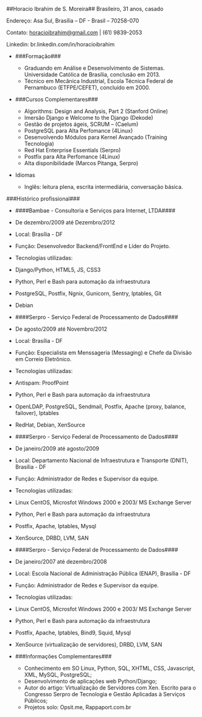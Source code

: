 ##Horacio Ibrahim de S. Moreira##
Brasileiro, 31 anos, casado

Endereço: Asa Sul, Brasília – DF - Brasil – 70258-070 

Contato: horacioibrahim@gmail.com  | (61) 9839-2053

Linkedin: br.linkedin.com/in/horacioibrahim‎

* ###Formação###

  * Graduando em Análise e Desenvolvimento de Sistemas. Universidade Católica de Brasília, conclusão em 2013.
  * Técnico em Mecânica Industrial, Escola Técnica Federal de Pernambuco (ETFPE/CEFET), concluído em 2000.

* ###Cursos Complementares###

  * Algorithms: Design and Analysis, Part 2 (Stanford Online)
  * Imersão Django e Welcome to the Django (Dekode)
  * Gestão de projetos ágeis, SCRUM – (Caelum)
  * PostgreSQL para Alta Perfomance (4Linux) 
  * Desenvolvendo Módulos para Kernel Avançado (Training Tecnologia)
  * Red Hat Enterprise Essentials (Serpro) 
  * Postfix para Alta Perfomance (4Linux)
  * Alta disponibilidade (Marcos Pitanga, Serpro)

* Idiomas
  * Inglês: leitura plena, escrita intermediária, conversação básica.

###Histórico profissional###

* ####Bambae - Consultoria e Serviços para Internet, LTDA####
 * De dezembro/2009 até Dezembro/2012
 * Local: Brasília - DF
 * Função: Desenvolvedor Backend/FrontEnd e Líder do Projeto.
 * Tecnologias utilizadas:
  * Django/Python, HTML5, JS, CSS3
  * Python, Perl e Bash para automação da infraestrutura
  * PostgreSQL, Postfix, Ngnix, Gunicorn, Sentry, Iptables, Git
  * Debian

* ####Serpro - Serviço Federal de Processamento de Dados####
 * De agosto/2009 até Novembro/2012
 * Local: Brasília - DF
 * Função: Especialista em Menssageria (Messaging) e Chefe da Divisão em Correio Eletrônico.
 * Tecnologias utilizadas:
  * Antispam: ProofPoint
  * Python, Perl e Bash para automação da infraestrutura
  * OpenLDAP, PostgreSQL, Sendmail, Postfix, Apache (proxy, balance, failover), Iptables
  * RedHat, Debian, XenSource
  
* ####Serpro - Serviço Federal de Processamento de Dados####
 * De janeiro/2009 até agosto/2009
 * Local: Departamento Nacional de Infraestrutura e Transporte (DNIT), Brasília - DF
 * Função: Administrador de Redes e Supervisor da equipe.
 * Tecnologias utilizadas:
  * Linux CentOS, Microsfot Windows 2000 e 2003/ MS Exchange Server
  * Python, Perl e Bash para automação da infraestrutura
  * Postfix, Apache, Iptables, Mysql
  * XenSource, DRBD, LVM, SAN

* ####Serpro - Serviço Federal de Processamento de Dados####
 * De janeiro/2007 até dezembro/2008
 * Local: Escola Nacional de Administração Pública (ENAP), Brasília - DF
 * Função: Administrador de Redes e Supervisor da equipe.
 * Tecnologias utilizadas:
  * Linux CentOS, Microsfot Windows 2000 e 2003/ MS Exchange Server
  * Python, Perl e Bash para automação da infraestrutura
  * Postfix, Apache, Iptables, Bind9, Squid, Mysql
  * XenSource (virtualização de servidores), DRBD, LVM, SAN


* ###Informações Complementares### 
  * Conhecimento em SO Linux, Python, SQL, XHTML, CSS, Javascript, XML, MySQL, PostgreSQL;
  * Desenvolvimento de aplicações web Python/Django;
  * Autor do artigo: Virtualização de Servidores com Xen. Escrito para o Congresso Serpro de Tecnologia e Gestão Aplicadas à Serviços Públicos;
  * Projetos solo: Opsit.me, Rappaport.com.br
